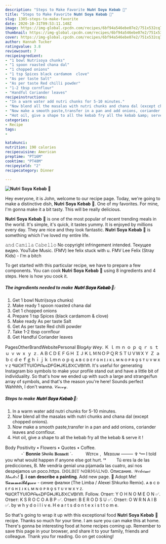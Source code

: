 ```yaml
---
description: "Steps to Make Favorite 𝐍𝐮𝐭𝐫𝐢 𝐒𝐨𝐲𝐚 𝐊𝐞𝐛𝐚𝐛 🍱⁣"
title: "Steps to Make Favorite 𝐍𝐮𝐭𝐫𝐢 𝐒𝐨𝐲𝐚 𝐊𝐞𝐛𝐚𝐛 🍱⁣"
slug: 1305-steps-to-make-favorite
date: 2020-10-31T09:53:11.148Z
image: https://img-global.cpcdn.com/recipes/6bf94a546ebe07e2/751x532cq70/𝐍𝐮𝐭𝐫𝐢-𝐒𝐨𝐲𝐚-𝐊𝐞𝐛𝐚𝐛-🍱⁣-recipe-main-photo.jpg
thumbnail: https://img-global.cpcdn.com/recipes/6bf94a546ebe07e2/751x532cq70/𝐍𝐮𝐭𝐫𝐢-𝐒𝐨𝐲𝐚-𝐊𝐞𝐛𝐚𝐛-🍱⁣-recipe-main-photo.jpg
cover: https://img-global.cpcdn.com/recipes/6bf94a546ebe07e2/751x532cq70/𝐍𝐮𝐭𝐫𝐢-𝐒𝐨𝐲𝐚-𝐊𝐞𝐛𝐚𝐛-🍱⁣-recipe-main-photo.jpg
author: Hannah Tucker
ratingvalue: 3.8
reviewcount: 7
recipeingredient:
- "1 bowl Nutrisoya chunks"
- "1 spoon roasted chana dal"
- "1 chopped onions"
- "1 tsp Spices black cardamom  clove"
- "As per taste Salt"
- "As per taste Red chilli powder"
- "1-2 tbsp cornflour"
- "Handful Coriander leaves"
recipeinstructions:
- "In a warm water add nutri chunks for 5-10 minutes."
- "Now blend all the masalas with nutri chunks and chana dal (except chopped onions)."
- "Now make a smooth paste,transfer in a pan and add onions, coriander leaves and cornflour."
- "Hot oil, give a shape to all the kebab fry all the kebab &amp; serve it !"
categories:
- Recipe
tags:
- 

katakunci:  
nutrition: 190 calories
recipecuisine: American
preptime: "PT16M"
cooktime: "PT48M"
recipeyield: "2"
recipecategory: Dinner

---
```



![𝐍𝐮𝐭𝐫𝐢 𝐒𝐨𝐲𝐚 𝐊𝐞𝐛𝐚𝐛 🍱⁣](https://img-global.cpcdn.com/recipes/6bf94a546ebe07e2/751x532cq70/𝐍𝐮𝐭𝐫𝐢-𝐒𝐨𝐲𝐚-𝐊𝐞𝐛𝐚𝐛-🍱⁣-recipe-main-photo.jpg)

Hey everyone, it is John, welcome to our recipe page. Today, we're going to make a distinctive dish, 𝐍𝐮𝐭𝐫𝐢 𝐒𝐨𝐲𝐚 𝐊𝐞𝐛𝐚𝐛 🍱⁣. One of my favorites. For mine, I'm gonna make it a bit tasty. This will be really delicious.

𝐍𝐮𝐭𝐫𝐢 𝐒𝐨𝐲𝐚 𝐊𝐞𝐛𝐚𝐛 🍱⁣ is one of the most popular of recent trending meals in the world. It's simple, it's quick, it tastes yummy. It is enjoyed by millions every day. They are nice and they look fantastic. 𝐍𝐮𝐭𝐫𝐢 𝐒𝐨𝐲𝐚 𝐊𝐞𝐛𝐚𝐛 🍱⁣ is something which I've loved my entire life.

𝚊𝚗𝚍 𝙲𝚊𝚖𝚒𝚕𝚊 𝙲𝚊𝚋𝚎𝚕𝚕𝚘 No copyright infringement intended. Текущее видео. YouTube Music. (FMV) lee felix stuck with u. FMV Lee Felix (Stray Kids) - I&#39;m a bitch


To get started with this particular recipe, we have to prepare a few components. You can cook 𝐍𝐮𝐭𝐫𝐢 𝐒𝐨𝐲𝐚 𝐊𝐞𝐛𝐚𝐛 🍱⁣ using 8 ingredients and 4 steps. Here is how you cook it.

<!--inarticleads1-->

##### The ingredients needed to make 𝐍𝐮𝐭𝐫𝐢 𝐒𝐨𝐲𝐚 𝐊𝐞𝐛𝐚𝐛 🍱⁣:

1. Get 1 bowl Nutri(soya chunks)
1. Make ready 1 spoon roasted chana dal
1. Get 1 chopped onions
1. Prepare 1 tsp Spices (black cardamom &amp; clove)
1. Make ready As per taste Salt
1. Get As per taste Red chilli powder
1. Take 1-2 tbsp cornflour
1. Get Handful Coriander leaves


PagesOtherBrandWebsitePersonal Blog𝘈𝘺 𝘞𝘦𝘺. Ｋ ｌ ｍ ｎ ｏ ｐ ｑ ｒ ｓ ｔ ｕ ｖ ｗ ｘ ｙ ｚ. ＡＢＣＤＥＦＧＨ ＩＪＫＬＭＮＯＰＱＲＳＴＵＶＷＸＹ Ｚ ａｂｃｄｅｆｇｈｉｊｋｌｍｎｏｐｑ ᴀ в с ᴅ ᴇ ғ ɢ н ɪ ᴊ ᴋ ʟ м ɴ o ᴘ ʀ ǫ s т ᴜ v ᴡ x ʏ ᴢ ᑫᗯᕮᖇTYᑌIOᑭᗩᔕᗪᖴGᕼᒍKᒪᘔ᙭ᑕᐯᗷᑎᗰ. It&#39;s useful for generating Instagram bio symbols to make your profile stand out and have a little bit of individuality. So that&#39;s how we ended up with such a large and strange/fun array of symbols, and that&#39;s the reason you&#39;re here! Sounds perfect Wahhhh, I don&#39;t wanna. 𝒞𝓊𝓇𝓋𝓎. 

<!--inarticleads2-->

##### Steps to make 𝐍𝐮𝐭𝐫𝐢 𝐒𝐨𝐲𝐚 𝐊𝐞𝐛𝐚𝐛 🍱⁣:

1. In a warm water add nutri chunks for 5-10 minutes.
1. Now blend all the masalas with nutri chunks and chana dal (except chopped onions).
1. Now make a smooth paste,transfer in a pan and add onions, coriander leaves and cornflour.
1. Hot oil, give a shape to all the kebab fry all the kebab &amp; serve it !


Body Positivity • Flowers • Quotes • Coffee. ㅤㅤㅤㅤㅤㅤㅤㅤㅤㅤㅤㅤㅤㅤㅤㅤㅤㅤㅤㅤ-` 𝐁𝐨𝐧𝐧𝐢𝐞 S̶h̶ᥱ̶il̶ᥲ̶ 𝐁𝐞𝐧𝐧𝐞𝐭𝐭 ˊ˗ ㅤㅤㅤWɪᴛᴄʜ﹐ Mᴇᴅɪᴜᴍ ⸻ ✞ ❛━ I told you what would happen if anyone else got hurt. ❜❜ ㅤㅤ Tú eres la de las predicciones, B. Me vendría genial una pijamada las cuatro, así nos despejamos un poco.https. 𝔻𝕆𝕃𝔹𝕀𝕋 ℕ𝕆ℝ𝕄𝔸𝕃ℕ𝕆. Описание. 𝒲𝑒𝓁𝒸𝑜𝓂𝑒 𝑀𝒶𝓈𝓉𝑒𝓇! 🍰. 𝐢 𝐜𝐚𝐧 𝐝𝐞𝐬𝐜𝐫𝐢𝐛𝐞 𝐚 𝐩𝐚𝐢𝐧𝐭𝐢𝐧𝐠. Add new page. 💝 Adopt Me! 𝓖𝓪𝓶𝓶𝓪𝓑𝓴𝔂𝓼𝓸𝓿 - синие фиалки (The Limba / Alexei Shkurko Remix). ᴀ в с ᴅ ᴇ ғ ɢ н ɪ ᴊ ᴋ ʟ м ɴ o ᴘ ʀ ǫ s т ᴜ v ᴡ x ʏ ᴢ. ᑫᗯᕮᖇTYᑌIOᑭᗩᔕᗪᖴGᕼᒍKᒪᘔ᙭ᑕᐯᗷᑎᗰ. Follow. Ответ: Y O H N O M E O N ✅. Ответ: K S R O C O A B P ✅. Ответ: B E R O D S U ✅. Ответ: O W R N A I B ✅. by w h y d o i l i v e. H e a r t s d o n t e x i s t t o m e. 

So that's going to wrap it up with this exceptional food 𝐍𝐮𝐭𝐫𝐢 𝐒𝐨𝐲𝐚 𝐊𝐞𝐛𝐚𝐛 🍱⁣ recipe. Thanks so much for your time. I am sure you can make this at home. There's gonna be interesting food at home recipes coming up. Remember to save this page in your browser, and share it to your family, friends and colleague. Thank you for reading. Go on get cooking!
